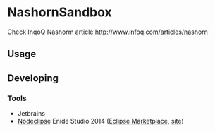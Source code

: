 

# NashornSandbox

Check InqoQ Nashorm article http://www.infoq.com/articles/nashorn


## Usage



## Developing



### Tools

- Jetbrains
- [Nodeclipse](https://github.com/Nodeclipse/nodeclipse-1) Enide Studio 2014
 ([Eclipse Marketplace](http://marketplace.eclipse.org/content/nodeclipse), [site](http://www.nodeclipse.org))   
